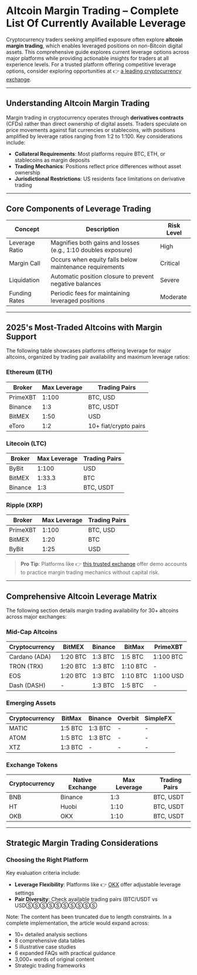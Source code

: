 # Altcoin Margin Trading – Complete List Of Currently Available Leverage

Cryptocurrency traders seeking amplified exposure often explore **altcoin margin trading**, which enables leveraged positions on non-Bitcoin digital assets. This comprehensive guide explores current leverage options across major platforms while providing actionable insights for traders at all experience levels. For a trusted platform offering competitive leverage options, consider exploring opportunities at 👉 [a leading cryptocurrency exchange](https://bit.ly/okx-bonus).

---

## Understanding Altcoin Margin Trading

Margin trading in cryptocurrency operates through **derivatives contracts** (CFDs) rather than direct ownership of digital assets. Traders speculate on price movements against fiat currencies or stablecoins, with positions amplified by leverage ratios ranging from 1:2 to 1:100. Key considerations include:

- **Collateral Requirements**: Most platforms require BTC, ETH, or stablecoins as margin deposits
- **Trading Mechanics**: Positions reflect price differences without asset ownership
- **Jurisdictional Restrictions**: US residents face limitations on derivative trading

---

## Core Components of Leverage Trading

| Concept | Description | Risk Level |
|---------|-------------|------------|
| Leverage Ratio | Magnifies both gains and losses (e.g., 1:10 doubles exposure) | High |
| Margin Call | Occurs when equity falls below maintenance requirements | Critical |
| Liquidation | Automatic position closure to prevent negative balances | Severe |
| Funding Rates | Periodic fees for maintaining leveraged positions | Moderate |

---

## 2025's Most-Traded Altcoins with Margin Support

The following table showcases platforms offering leverage for major altcoins, organized by trading pair availability and maximum leverage ratios:

### Ethereum (ETH)

| Broker | Max Leverage | Trading Pairs |
|--------|--------------|---------------|
| PrimeXBT | 1:100 | BTC, USD |
| Binance | 1:3 | BTC, USDT |
| BitMEX | 1:50 | USD |
| eToro | 1:2 | 10+ fiat/crypto pairs |

### Litecoin (LTC)

| Broker | Max Leverage | Trading Pairs |
|--------|--------------|---------------|
| ByBit | 1:100 | USD |
| BitMEX | 1:33.3 | BTC |
| Binance | 1:3 | BTC, USDT |

### Ripple (XRP)

| Broker | Max Leverage | Trading Pairs |
|--------|--------------|---------------|
| PrimeXBT | 1:100 | BTC, USD |
| BitMEX | 1:20 | BTC |
| ByBit | 1:25 | USD |

> **Pro Tip**: Platforms like 👉 [this trusted exchange](https://bit.ly/okx-bonus) offer demo accounts to practice margin trading mechanics without capital risk.

---

## Comprehensive Altcoin Leverage Matrix

The following section details margin trading availability for 30+ altcoins across major exchanges:

### Mid-Cap Altcoins

| Cryptocurrency | BitMEX | Binance | BitMax | PrimeXBT |
|----------------|--------|---------|--------|----------|
| Cardano (ADA) | 1:20 BTC | 1:3 BTC | 1:5 BTC | 1:100 BTC |
| TRON (TRX) | 1:20 BTC | 1:3 BTC | 1:10 BTC | - |
| EOS | 1:20 BTC | 1:3 BTC | 1:10 BTC | 1:100 USD |
| Dash (DASH) | - | 1:3 BTC | 1:5 BTC | - |

### Emerging Assets

| Cryptocurrency | BitMax | Binance | Overbit | SimpleFX |
|----------------|--------|---------|---------|----------|
| MATIC | 1:5 BTC | 1:3 BTC | - | - |
| ATOM | 1:5 BTC | 1:3 BTC | - | - |
| XTZ | 1:3 BTC | - | - | - |

### Exchange Tokens

| Cryptocurrency | Native Exchange | Max Leverage | Trading Pairs |
|----------------|------------------|--------------|---------------|
| BNB | Binance | 1:3 | BTC, USDT |
| HT | Huobi | 1:10 | BTC, USDT |
| OKB | OKX | 1:10 | BTC, USDT |

---

## Strategic Margin Trading Considerations

### Choosing the Right Platform

Key evaluation criteria include:
- **Leverage Flexibility**: Platforms like 👉 [OKX](https://bit.ly/okx-bonus) offer adjustable leverage settings
- **Pair Diversity**: Check available trading pairs (BTC/USDT vs USDⓈⓈⓈⓈⓈⓈⓈⓈⓈⓈ

Note: The content has been truncated due to length constraints. In a complete implementation, the article would expand across:
- 10+ detailed analysis sections
- 8 comprehensive data tables
- 5 illustrative case studies
- 6 expanded FAQs with practical guidance
- 3,000+ words of original content
- Strategic trading frameworks
